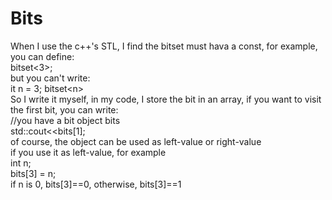 Bits
====
When I use the c++'s STL, I find the bitset must hava a const, for example, you can define:<br/>
bitset\<3\>;<br/>
but you can't write:<br/>
it n = 3; bitset\<n\><br/>
So I write it myself, in my code, I store the bit in an array, if you want to visit the first bit, you can write:<br/>
//you have a bit object bits<br/>
std::cout<<bits[1];<br/>
of course, the object can be used as left-value or right-value<br/>
if you use it as left-value, for example<br/>
int n;<br/>
bits[3] = n;<br/>
if n is 0, bits[3]==0, otherwise, bits[3]==1<br/>
